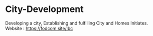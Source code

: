 # City-Development
Developing a city, Establishing and fulfilling City and Homes Initiates.
Website : https://fodcom.site/lbc
